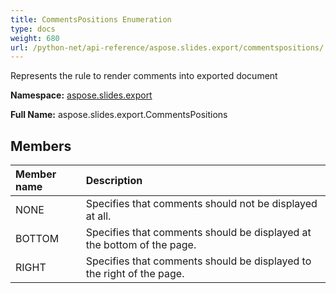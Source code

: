 ```yaml
---
title: CommentsPositions Enumeration
type: docs
weight: 680
url: /python-net/api-reference/aspose.slides.export/commentspositions/
---
```


Represents the rule to render comments into exported document

**Namespace:** [aspose.slides.export](/slides/python-net/api-reference/aspose.slides.export/)

**Full Name:** aspose.slides.export.CommentsPositions



## **Members**
|**Member name**|**Description**|
| :- | :- |
|NONE|Specifies that comments should not be displayed at all.|
|BOTTOM|Specifies that comments should be displayed at the bottom of the page.|
|RIGHT|Specifies that comments should be displayed to the right of the page.|
